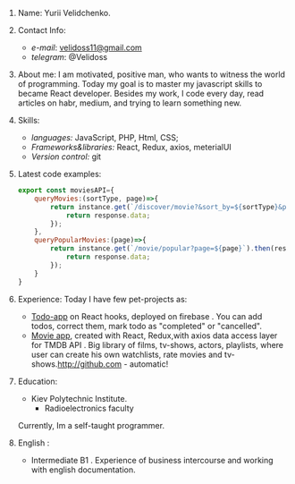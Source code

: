 1. Name: Yurii Velidchenko.
2. Contact Info:
    * *e-mail*: velidoss11@gmail.com
    * *telegram*: @Velidoss
3. About me:
    I am motivated, positive man, who wants to witness the world of programming. Today my goal is to master my javascript skills to became React developer. Besides my work, I code every day, read articles on habr, medium, and trying to learn something new. 
4. Skills:
    * *languages:* JavaScript, PHP, Html, CSS;
    * *Frameworks&libraries:* React, Redux, axios, meterialUI
    * *Version control:* git

5. Latest code examples:
    ```javascript
    export const moviesAPI={
        queryMovies:(sortType, page)=>{
            return instance.get(`/discover/movie?&sort_by=${sortType}&page=${page}`).then(response=>{
                return response.data;
            });
        },
        queryPopularMovies:(page)=>{
            return instance.get(`/movie/popular?page=${page}`).then(response=>{
                return response.data;
            });
        }
    }
    ```
6. Experience:
    Today I have few pet-projects as:
    * [Todo-app](https://github.com/Velidoss/Task-manager) on React hooks, deployed on firebase . You can add todos, correct them, mark todo as "completed" or "cancelled".
    * [Movie app](https://github.com/Velidoss/MovieApp), created with React, Redux,with  axios data access layer for TMDB API . Big library of films, tv-shows, actors, playlists, where user can create his own watchlists, rate movies and tv-shows.http://github.com - automatic!
    
7. Education:
    * Kiev Polytechnic Institute. 
        * Radioelectronics faculty
    
    Currently, Im a self-taught programmer.
8. English : 
    * Intermediate B1 . 
    Experience of business intercourse and working with english documentation.